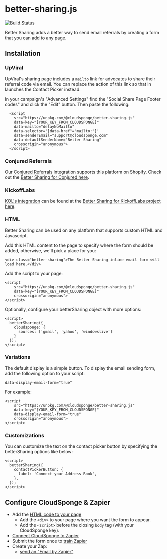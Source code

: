 # better-sharing.js

[![Build Status](https://api.travis-ci.org/cloudsponge/better-sharing-js.svg?branch=main)](https://travis-ci.org/cloudsponge/better-sharing-js)

Better Sharing adds a better way to send email referrals by creating a form that you can add to any page.

## Installation

### UpViral

UpViral's sharing page includes a `mailto` link for advocates to share their referral code via email.
You can replace the action of this link so that in launches the Contact Picker instead.

In your campaign's "Advanced Settings" find the "Social Share Page Footer codes" and click the "Edit" button.
Then paste the following: 
```
  <script
    src="https://unpkg.com/@cloudsponge/better-sharing.js"
    data-key="[YOUR_KEY_FROM_CLOUDSPONGE]"
    data-mailto="delayNoMailto"
    data-selector='[data-href^="mailto:"]'
    data-senderEmail="support@cloudsponge.com"
    data-defaultSenderName="Better Sharing"
    crossorigin="anonymous">
  </script>
```

### Conjured Referrals

Our [Conjured Referrals](https://conjured.co/) integration supports this platform on Shopify. Check out the [Better Sharing for Conjured here](https://www.npmjs.com/package/@cloudsponge/better-sharing-shopify-conjured-referrals.js).

### KickoffLabs

[KOL's integration](https://kickofflabs.com/) can be found at the [Better Sharing for KickoffLabs project here](https://www.npmjs.com/package/@cloudsponge/better-sharing-kickoff-labs.js).

### HTML

Better Sharing can be used on any platform that supports custom HTML and Javascript.

Add this HTML content to the page to specify where the form should be added, otherwise, we'll pick a place for you:

    <div class="better-sharing">The Better Sharing inline email form will load here.</div>

Add the script to your page:

    <script
        src="https://unpkg.com/@cloudsponge/better-sharing.js"
        data-key="[YOUR_KEY_FROM_CLOUDSPONGE]"
        crossorigin="anonymous">
    </script>

Optionally, configure your betterSharing object with more options:

    <script>
      betterSharing({
        cloudsponge: {
          sources: ['gmail', 'yahoo', 'windowslive']
        }
      });
    </script>

### Variations

The default display is a simple button. To display the email sending form, add the following option to your script:

    data-display-email-form="true"

For example:

    <script
        src="https://unpkg.com/@cloudsponge/better-sharing.js"
        data-key="[YOUR_KEY_FROM_CLOUDSPONGE]"
        data-display-email-form="true"
        crossorigin="anonymous">
    </script>

### Customizations

You can customize the text on the contact picker button by specifying the betterSharing options like below:

    <script>
      betterSharing({
        contactPickerButton: {
          label: 'Connect your Address Book',
        },
      });
    </script>

## Configure CloudSponge & Zapier

* Add the [HTML code to your page](https://www.loom.com/share/60ded4674a3c4d2da0436357cbb21ce2)
    * Add the `<div>` to your page where you want the form to appear.
    * Add the `<script>` before the closing `body` tag (with your CloudSponge key).
* [Connect CloudSponge to Zapier](https://www.loom.com/share/e52a8d39c94b4452a005736b65ce0040)
* Submit the form once to [train Zapier](https://www.loom.com/share/f9d4ffa0aa614f3c8e5a308c0501d231)
* Create your Zap:
    * [send an "Email by Zapier"](https://www.loom.com/share/c4969d4906d24848a008f276db55a3ce)
